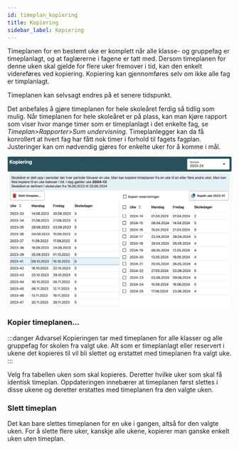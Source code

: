 ```yaml
---
id: timeplan_kopiering
title: Kopiering
sidebar_label: Kopiering
---
```

Timeplanen for en bestemt uke er komplett når alle klasse- og gruppefag er timeplanlagt, og at faglærerne i fagene er tatt med.
Dersom timeplanen for denne uken skal gjelde for flere uker fremover i tid, kan den enkelt videreføres ved kopiering. Kopiering kan gjennomføres selv om ikke alle fag er timplanlagt.

Timeplanen kan selvsagt endres på et senere tidspunkt.

Det anbefales å gjøre timeplanen for hele skoleåret ferdig så tidlig som mulig. Når timeplanen for hele skoleåret er på plass, kan man kjøre rapport som viser hvor mange timer som er timeplanlagt i det enkelte fag, se _Timeplan>Rapporter>Sum undervisning_. Timeplanlegger kan da få konrollert at hvert fag har fått nok timer i forhold til fagets fagplan. Justeringer kan om nødvendig gjøres for enkelte uker for å komme i mål.

![bilde](/img/tp_kopiering.png)

### Kopier timeplanen...
:::danger Advarsel
Kopieringen tar med timeplanen for alle klasser og alle gruppefag for skolen fra valgt uke. Alt som er timeplanlagt eller reservert i ukene det kopieres til vil bli slettet og erstattet med timeplanen fra valgt uke.
:::

Velg fra tabellen uken som skal kopieres. Deretter hvilke uker som skal få identisk timeplan. Oppdateringen innebærer at timeplanen først slettes i disse ukene og deretter erstattes med timeplanen fra den valgte uken.

### Slett timeplan
Det kan bare slettes timeplanen for en uke i gangen, altså for den valgte uken. For å slette flere uker, kanskje alle ukene, kopierer man ganske enkelt uken uten timeplan.
